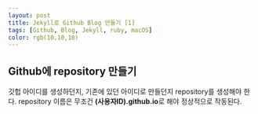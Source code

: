 ```yaml
---
layout: post
title: Jekyll로 Github Blog 만들기 [1]
tags: [Github, Blog, Jekyll, ruby, macOS]
color: rgb(10,10,10)
---
```

## Github에 repository 만들기
깃헙 아이디를 생성하던지, 기존에 있던 아이디로 만들던지 repository를 생성해야 한다.
repository 이름은 무조건 **(사용자ID).github.io**로 해야 정상적으로 작동된다.
